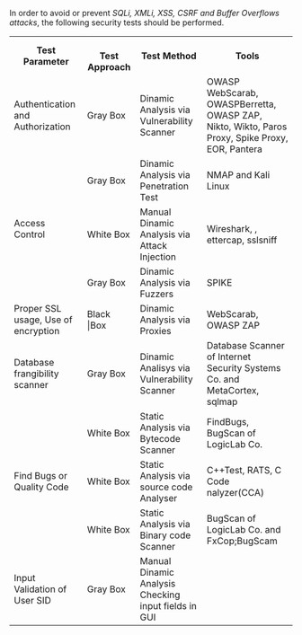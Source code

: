 
In order to avoid or prevent *SQLi, XMLi, XSS, CSRF and Buffer Overflows attacks*, the following security tests should be performed.

<table class="tg">
  <tr>
    <th class="tg-yla0">Test Parameter</th>
    <th class="tg-0lax"><br><span style="font-weight:bold">Test Approach</span></th>
    <th class="tg-yla0">Test Method</th>
    <th class="tg-wa1i">Tools</th>
  </tr>
  <tr>
    <td class="tg-cly1">Authentication and Authorization</td>
    <td class="tg-0lax">Gray Box</td>
    <td class="tg-cly1">Dinamic Analysis via Vulnerability Scanner</td>
    <td class="tg-cly1">OWASP WebScarab, OWASPBerretta, OWASP ZAP, Nikto, Wikto, Paros Proxy, Spike Proxy, EOR, Pantera</td>
  </tr>
  <tr>
    <td class="tg-0lax" rowspan="3">Access Control</td>
    <td class="tg-0lax">Gray Box</td>
    <td class="tg-0lax">Dinamic Analysis via Penetration Test</td>
    <td class="tg-0lax">NMAP and Kali Linux</td>
  </tr>
  <tr>
    <td class="tg-0lax">White Box</td>
    <td class="tg-cly1">Manual Dinamic Analysis via Attack Injection</td>
    <td class="tg-cly1">Wireshark, , ettercap, sslsniff</td>
  </tr>
  <tr>
    <td class="tg-0lax">Gray Box</td>
    <td class="tg-0lax">Dinamic Analysis via Fuzzers</td>
    <td class="tg-0lax">SPIKE</td>
  </tr>
  <tr>
    <td class="tg-0lax">Proper SSL usage, Use of encryption</td>
    <td class="tg-0lax">Black |Box</td>
    <td class="tg-0lax">Dinamic Analysis via Proxies</td>
    <td class="tg-0lax">WebScarab, OWASP ZAP</td>
  </tr>
  <tr>
    <td class="tg-0lax">Database frangibility scanner</td>
    <td class="tg-0lax">Gray Box</td>
    <td class="tg-0lax">Dinamic Analisys via Vulnerability Scanner</td>
    <td class="tg-0lax">Database Scanner of Internet Security Systems Co. and MetaCortex, sqlmap</td>
  </tr>
  <tr>
    <td class="tg-0lax" rowspan="3">Find Bugs or Quality Code</td>
    <td class="tg-0lax">White Box</td>
    <td class="tg-0lax">Static Analysis via Bytecode Scanner</td>
    <td class="tg-0lax">FindBugs, BugScan of LogicLab Co.</td>
  </tr>
  <tr>
    <td class="tg-0lax">White Box</td>
    <td class="tg-0lax">Static Analysis via source code Analyser</td>
    <td class="tg-0lax">C++Test, RATS, C Code nalyzer(CCA)</td>
  </tr>
  <tr>
    <td class="tg-0lax">White Box</td>
    <td class="tg-0lax">Static Analysis via Binary code Scanner</td>
    <td class="tg-0lax">BugScan of LogicLab Co. and FxCop;BugScam</td>
  </tr>
  <tr>
    <td class="tg-0lax">Input Validation of User SID</td>
    <td class="tg-0lax">Gray Box</td>
    <td class="tg-0lax">Manual Dinamic Analysis Checking input fields in GUI</td>
    <td class="tg-0lax"></td>
  </tr>
</table>
